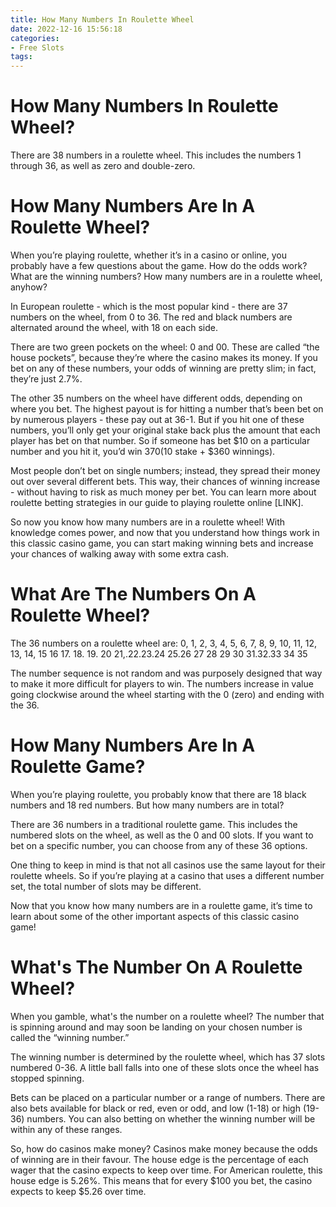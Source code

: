 ```yaml
---
title: How Many Numbers In Roulette Wheel
date: 2022-12-16 15:56:18
categories:
- Free Slots
tags:
---
```



#  How Many Numbers In Roulette Wheel?

There are 38 numbers in a roulette wheel. This includes the numbers 1 through 36, as well as zero and double-zero.

#  How Many Numbers Are In A Roulette Wheel?

When you’re playing roulette, whether it’s in a casino or online, you probably have a few questions about the game. How do the odds work? What are the winning numbers? How many numbers are in a roulette wheel, anyhow? 

In European roulette - which is the most popular kind - there are 37 numbers on the wheel, from 0 to 36. The red and black numbers are alternated around the wheel, with 18 on each side. 

There are two green pockets on the wheel: 0 and 00. These are called “the house pockets”, because they’re where the casino makes its money. If you bet on any of these numbers, your odds of winning are pretty slim; in fact, they’re just 2.7%. 

The other 35 numbers on the wheel have different odds, depending on where you bet. The highest payout is for hitting a number that’s been bet on by numerous players - these pay out at 36-1. But if you hit one of these numbers, you’ll only get your original stake back plus the amount that each player has bet on that number. So if someone has bet $10 on a particular number and you hit it, you’d win $370 ($10 stake + $360 winnings). 

Most people don’t bet on single numbers; instead, they spread their money out over several different bets. This way, their chances of winning increase - without having to risk as much money per bet. You can learn more about roulette betting strategies in our guide to playing roulette online [LINK]. 

So now you know how many numbers are in a roulette wheel! With knowledge comes power, and now that you understand how things work in this classic casino game, you can start making winning bets and increase your chances of walking away with some extra cash.

#  What Are The Numbers On A Roulette Wheel?

The 36 numbers on a roulette wheel are: 0, 1, 2, 3, 4, 5, 6, 7, 8, 9, 10, 11, 12, 13, 14, 15 16 17. 18. 19. 20 21,.22.23.24 25.26 27 28 29 30 31.32.33 34 35

The number sequence is not random and was purposely designed that way to make it more difficult for players to win. The numbers increase in value going clockwise around the wheel starting with the 0 (zero) and ending with the 36.

#  How Many Numbers Are In A Roulette Game?

When you’re playing roulette, you probably know that there are 18 black numbers and 18 red numbers. But how many numbers are in total?

There are 36 numbers in a traditional roulette game. This includes the numbered slots on the wheel, as well as the 0 and 00 slots. If you want to bet on a specific number, you can choose from any of these 36 options.

One thing to keep in mind is that not all casinos use the same layout for their roulette wheels. So if you’re playing at a casino that uses a different number set, the total number of slots may be different.

Now that you know how many numbers are in a roulette game, it’s time to learn about some of the other important aspects of this classic casino game!

#  What's The Number On A Roulette Wheel?

When you gamble, what's the number on a roulette wheel? The number that is spinning around and may soon be landing on your chosen number is called the “winning number.”

The winning number is determined by the roulette wheel, which has 37 slots numbered 0-36. A little ball falls into one of these slots once the wheel has stopped spinning.

Bets can be placed on a particular number or a range of numbers. There are also bets available for black or red, even or odd, and low (1-18) or high (19-36) numbers. You can also betting on whether the winning number will be within any of these ranges.

So, how do casinos make money? Casinos make money because the odds of winning are in their favour. The house edge is the percentage of each wager that the casino expects to keep over time. For American roulette, this house edge is 5.26%. This means that for every $100 you bet, the casino expects to keep $5.26 over time.